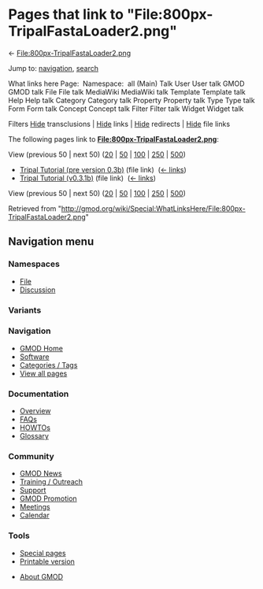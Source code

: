 <div id="mw-page-base" class="noprint">

</div>

<div id="mw-head-base" class="noprint">

</div>

<div id="content" class="mw-body" role="main">

<span id="top"></span>

<div id="mw-js-message" style="display:none;">

</div>



# <span dir="auto">Pages that link to "File:800px-TripalFastaLoader2.png"</span>

<div id="bodyContent">

<div id="contentSub">

←
[File:800px-TripalFastaLoader2.png](/wiki/File:800px-TripalFastaLoader2.png "File:800px-TripalFastaLoader2.png")

</div>

<div id="jump-to-nav" class="mw-jump">

Jump to: [navigation](#mw-navigation), [search](#p-search)

</div>

<div id="mw-content-text">

What links here Page:  Namespace:  all (Main) Talk User User talk GMOD
GMOD talk File File talk MediaWiki MediaWiki talk Template Template talk
Help Help talk Category Category talk Property Property talk Type Type
talk Form Form talk Concept Concept talk Filter Filter talk Widget
Widget talk

Filters
[Hide](/mediawiki/index.php?title=Special:WhatLinksHere/File:800px-TripalFastaLoader2.png&hidetrans=1 "Special:WhatLinksHere/File:800px-TripalFastaLoader2.png")
transclusions \|
[Hide](/mediawiki/index.php?title=Special:WhatLinksHere/File:800px-TripalFastaLoader2.png&hidelinks=1 "Special:WhatLinksHere/File:800px-TripalFastaLoader2.png")
links \|
[Hide](/mediawiki/index.php?title=Special:WhatLinksHere/File:800px-TripalFastaLoader2.png&hideredirs=1 "Special:WhatLinksHere/File:800px-TripalFastaLoader2.png")
redirects \|
[Hide](/mediawiki/index.php?title=Special:WhatLinksHere/File:800px-TripalFastaLoader2.png&hideimages=1 "Special:WhatLinksHere/File:800px-TripalFastaLoader2.png")
file links

The following pages link to
**[File:800px-TripalFastaLoader2.png](/wiki/File:800px-TripalFastaLoader2.png "File:800px-TripalFastaLoader2.png")**:

View (previous 50 \| next 50)
([20](/mediawiki/index.php?title=Special:WhatLinksHere/File:800px-TripalFastaLoader2.png&limit=20 "Special:WhatLinksHere/File:800px-TripalFastaLoader2.png")
\|
[50](/mediawiki/index.php?title=Special:WhatLinksHere/File:800px-TripalFastaLoader2.png&limit=50 "Special:WhatLinksHere/File:800px-TripalFastaLoader2.png")
\|
[100](/mediawiki/index.php?title=Special:WhatLinksHere/File:800px-TripalFastaLoader2.png&limit=100 "Special:WhatLinksHere/File:800px-TripalFastaLoader2.png")
\|
[250](/mediawiki/index.php?title=Special:WhatLinksHere/File:800px-TripalFastaLoader2.png&limit=250 "Special:WhatLinksHere/File:800px-TripalFastaLoader2.png")
\|
[500](/mediawiki/index.php?title=Special:WhatLinksHere/File:800px-TripalFastaLoader2.png&limit=500 "Special:WhatLinksHere/File:800px-TripalFastaLoader2.png"))

- [Tripal Tutorial (pre version
  0.3b)](/wiki/Tripal_Tutorial_(pre_version_0.3b) "Tripal Tutorial (pre version 0.3b)")
  (file link) ‎ <span class="mw-whatlinkshere-tools">([←
  links](/mediawiki/index.php?title=Special:WhatLinksHere&target=Tripal+Tutorial+%28pre+version+0.3b%29 "Special:WhatLinksHere"))</span>
- [Tripal Tutorial
  (v0.3.1b)](/wiki/Tripal_Tutorial_(v0.3.1b) "Tripal Tutorial (v0.3.1b)")
  (file link) ‎ <span class="mw-whatlinkshere-tools">([←
  links](/mediawiki/index.php?title=Special:WhatLinksHere&target=Tripal+Tutorial+%28v0.3.1b%29 "Special:WhatLinksHere"))</span>

View (previous 50 \| next 50)
([20](/mediawiki/index.php?title=Special:WhatLinksHere/File:800px-TripalFastaLoader2.png&limit=20 "Special:WhatLinksHere/File:800px-TripalFastaLoader2.png")
\|
[50](/mediawiki/index.php?title=Special:WhatLinksHere/File:800px-TripalFastaLoader2.png&limit=50 "Special:WhatLinksHere/File:800px-TripalFastaLoader2.png")
\|
[100](/mediawiki/index.php?title=Special:WhatLinksHere/File:800px-TripalFastaLoader2.png&limit=100 "Special:WhatLinksHere/File:800px-TripalFastaLoader2.png")
\|
[250](/mediawiki/index.php?title=Special:WhatLinksHere/File:800px-TripalFastaLoader2.png&limit=250 "Special:WhatLinksHere/File:800px-TripalFastaLoader2.png")
\|
[500](/mediawiki/index.php?title=Special:WhatLinksHere/File:800px-TripalFastaLoader2.png&limit=500 "Special:WhatLinksHere/File:800px-TripalFastaLoader2.png"))

</div>

<div class="printfooter">

Retrieved from
"<http://gmod.org/wiki/Special:WhatLinksHere/File:800px-TripalFastaLoader2.png>"

</div>

<div id="catlinks" class="catlinks catlinks-allhidden">

</div>

<div class="visualClear">

</div>

</div>

</div>

<div id="mw-navigation">

## Navigation menu

<div id="mw-head">



<div id="left-navigation">

<div id="p-namespaces" class="vectorTabs" role="navigation"
aria-labelledby="p-namespaces-label">

### Namespaces

- <span id="ca-nstab-image"><a href="/wiki/File:800px-TripalFastaLoader2.png" accesskey="c"
  title="View the file page [c]">File</a></span>
- <span id="ca-talk"><a
  href="/mediawiki/index.php?title=File_talk:800px-TripalFastaLoader2.png&amp;action=edit&amp;redlink=1"
  accesskey="t"
  title="Discussion about the content page [t]">Discussion</a></span>

</div>

<div id="p-variants" class="vectorMenu emptyPortlet" role="navigation"
aria-labelledby="p-variants-label">

### 

### Variants[](#)

<div class="menu">

</div>

</div>

</div>





</div>

</div>

</div>

<div id="mw-panel">

<div id="p-logo" role="banner">

<a href="/wiki/Main_Page"
style="background-image: url(http://gmod.org/images/GMOD-cogs.png);"
title="Visit the main page"></a>

</div>

<div id="p-Navigation" class="portal" role="navigation"
aria-labelledby="p-Navigation-label">

### Navigation

<div class="body">

- <span id="n-GMOD-Home">[GMOD Home](/wiki/Main_Page)</span>
- <span id="n-Software">[Software](/wiki/GMOD_Components)</span>
- <span id="n-Categories-.2F-Tags">[Categories /
  Tags](/wiki/Categories)</span>
- <span id="n-View-all-pages">[View all
  pages](/wiki/Special:AllPages)</span>

</div>

</div>

<div id="p-Documentation" class="portal" role="navigation"
aria-labelledby="p-Documentation-label">

### Documentation

<div class="body">

- <span id="n-Overview">[Overview](/wiki/Overview)</span>
- <span id="n-FAQs">[FAQs](/wiki/Category:FAQ)</span>
- <span id="n-HOWTOs">[HOWTOs](/wiki/Category:HOWTO)</span>
- <span id="n-Glossary">[Glossary](/wiki/Glossary)</span>

</div>

</div>

<div id="p-Community" class="portal" role="navigation"
aria-labelledby="p-Community-label">

### Community

<div class="body">

- <span id="n-GMOD-News">[GMOD News](/wiki/GMOD_News)</span>
- <span id="n-Training-.2F-Outreach">[Training /
  Outreach](/wiki/Training_and_Outreach)</span>
- <span id="n-Support">[Support](/wiki/Support)</span>
- <span id="n-GMOD-Promotion">[GMOD
  Promotion](/wiki/GMOD_Promotion)</span>
- <span id="n-Meetings">[Meetings](/wiki/Meetings)</span>
- <span id="n-Calendar">[Calendar](/wiki/Calendar)</span>

</div>

</div>

<div id="p-tb" class="portal" role="navigation"
aria-labelledby="p-tb-label">

### Tools

<div class="body">

- <span id="t-specialpages"><a href="/wiki/Special:SpecialPages" accesskey="q"
  title="A list of all special pages [q]">Special pages</a></span>
- <span id="t-print"><a
  href="/mediawiki/index.php?title=Special:WhatLinksHere/File:800px-TripalFastaLoader2.png&amp;printable=yes"
  rel="alternate" accesskey="p"
  title="Printable version of this page [p]">Printable version</a></span>

</div>

</div>

</div>

</div>

<div id="footer" role="contentinfo">

- <span id="footer-places-about">[About
  GMOD](/wiki/GMOD:About "GMOD:About")</span>

<!-- -->






</div>
